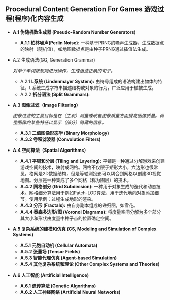 ## Procedural Content Generation For Games 游戏过程(程序)化内容生成

- **A.1 伪随机数生成器 (Pseudo-Random Number Generators)**
  - **A.1.1 柏林噪声(Perlin Noise):** 一种基于PRNG的噪声生成器，生成数据点的映射（随机值），如地图数据点是由种子PRNG通过插值法生成。 
- A.2 生成语法(GG, Generation Grammar)
  
  *对单个单词按规则进行操作，生成语法正确的句子。*
  
  - A.2.1 **L系统 (Lindenmayer System):** 由符号组成的语法构建出物体的特征，L系统生成字符串描述结构或对象的行为，广泛应用于植被生成。
  - A.2.2 **拆分语法 (Split Grammars):**

- **A.3 图像过滤（Image Filtering）**

   *图像过滤的主要目标是在（主观）测量或改善图像质量方面提高图像质量。调整图像的某些特征以显示（部分）隐藏的信息。*
   
  - **A.3.1 二值图像形态学 (Binary Morphology)**
  - **A.3.2 卷积滤波器 (Convolution Filters)**
  
- **A.4 空间算法（Spatial Algorithms）**
  - **A.4.1 平铺和分层 (Tiling and Layering):** 平铺是一种通过分解游戏来创建游戏空间的技术，映射成网格。网格不仅限于矩形大小，六边形也很常见。格网是2D数据结构，但是等轴测投影可以耦合到网格以创建3D视觉地图。分层是一种集成了多个网格（称为图层）的技术。
  - **A.4.2 网格剖分 (Grid Subdivision):** 一种用于对象生成的迭代和动态技术。网格细分算法用于例如Patch-LOD算法，用于迭代地向对象添加细节。使用示例：过程生成地形的渲染。
  - **A.4.3 分形 (Fractals):** 由自身副本组成的递归图，如雪花。
  - **A.4.4 泰森多边形/图 (Voronoi Diagrams):** 将度量空间分解为多个部分其大小和形状由度量中种子点的位置确定空间。
  
- **A.5 复杂系统的建模和仿真 (CS, Modeling and Simulation of Complex Systems)**
  - **A.5.1 元胞自动机 (Cellular Automata)**
  - **A.5.2 张量场 (Tensor Fields)**
  - **A.5.3 智能代理仿真 (Agent-based Simulation)**
  - **A.5.4 其他复杂系统和理论 (Other Complex Systems and Theories)**
  
- **A.6 人工智能 (Artiﬁcial Intelligence)**
  - **A.6.1 遗传算法 (Genetic Algorithms)**
  - **A.6.2 人工神经网络 (Artiﬁcial Neural Networks)**
